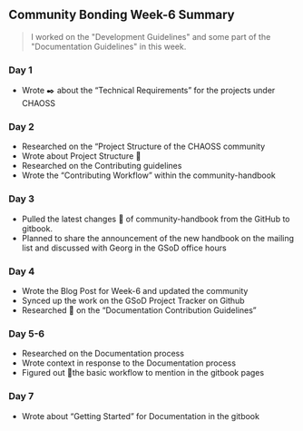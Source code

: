 ## Community Bonding Week-6 Summary
> I worked on the "Development Guidelines" and some part of the "Documentation Guidelines" in this week.

### Day 1
* Wrote :black_nib: about the “Technical Requirements” for the projects under CHAOSS

### Day 2
* Researched on the “Project Structure of the CHAOSS community
* Wrote about Project Structure :memo:
* Researched on the Contributing guidelines
* Wrote the “Contributing Workflow” within the community-handbook

### Day 3
* Pulled the latest changes :pushpin: of community-handbook from the GitHub to gitbook.
* Planned to share the announcement of the new handbook on the mailing list and discussed with Georg in the GSoD office hours

### Day 4
* Wrote the Blog Post for Week-6 and updated the community
* Synced up the work on the GSoD Project Tracker on Github
* Researched :microscope: on the “Documentation Contribution Guidelines”

### Day 5-6
* Researched on the Documentation process
* Wrote context in response to the Documentation process
* Figured out :file_folder:the basic workflow to mention in the gitbook pages

### Day 7
* Wrote about “Getting Started” for Documentation in the gitbook
